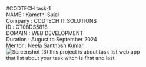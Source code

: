 #CODTECH task-1 <br>
NAME : Kamothi Sujal <br>
Company : CODTECH IT SOLUTIONS <br>
ID : CT08DS5818 <br>
DOMAIN : WEB DEVELOPMENT <br>
Duration : August to September 2024 <br>
Mentor : Neela Santhosh Kumar <br>
![Screenshot (3)](https://github.com/user-attachments/assets/efd27cba-f08a-4e50-9923-34356a1d072a)
this project is about task list web app <br>
that list about your task witch is first and last 